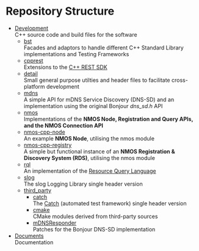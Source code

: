 # Repository Structure

- [Development](../Development)  
    C++ source code and build files for the software
    - [bst](../Development/bst)  
      Facades and adaptors to handle different C++ Standard Library implementations and Testing Frameworks
    - [cpprest](../Development/cpprest)  
      Extensions to the [C++ REST SDK](https://github.com/Microsoft/cpprestsdk)
    - [detail](../Development/detail)  
      Small general purpose utilties and header files to facilitate cross-platform development
    - [mdns](../Development/mdns)  
      A simple API for mDNS Service Discovery (DNS-SD) and an implementation using the original Bonjour *dns_sd.h* API
    - [nmos](../Development/nmos)  
      Implementations of the **NMOS Node, Registration and Query APIs, and the NMOS Connection API**
    - [nmos-cpp-node](../Development/nmos-cpp-node)  
      An example **NMOS Node**, utilising the nmos module
    - [nmos-cpp-registry](../Development/nmos-cpp-registry)  
      A simple but functional instance of an **NMOS Registration & Discovery System (RDS)**, utilising the nmos module
    - [rql](../Development/rql)  
      An implementation of the [Resource Query Language](https://github.com/persvr/rql)
    - [slog](../Development/slog)  
      The slog Logging Library single header version
    - [third_party](../Development/third_party)
      - [catch](../Development/third_party/catch)  
        The [Catch](https://github.com/philsquared/Catch) (automated test framework) single header version
      - [cmake](../Development/third_party/cmake)  
        CMake modules derived from third-party sources
      - [mDNSResponder](../Development/third_party/mDNSResponder)  
        Patches for the Bonjour DNS-SD implementation
- [Documents](../Documents)  
  Documentation
